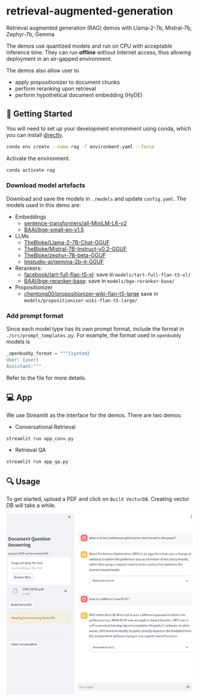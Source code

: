 # retrieval-augmented-generation
Retrieval augmented generation (RAG) demos with Llama-2-7b, Mistral-7b, Zephyr-7b, Gemma

The demos use quantized models and run on CPU with acceptable inference time. They can run **offline** without Internet access, thus allowing deployment in an air-gapped environment.

The demos also allow user to
- apply propositionizer to document chunks
- perform reranking upon retrieval
- perform hypothetical document embedding (HyDE)


## 🔧 Getting Started

You will need to set up your development environment using conda, which you can install [directly](https://docs.conda.io/projects/conda/en/latest/user-guide/install/index.html).

```bash
conda env create --name rag -f environment.yaml --force
```

Activate the environment.
```bash
conda activate rag
```

### Download model artefacts

Download and save the models in `./models` and update `config.yaml`. The models used in this demo are:
- Embeddings
    - [sentence-transformers/all-MiniLM-L6-v2](https://huggingface.co/sentence-transformers/all-MiniLM-L6-v2)
    - [BAAI/bge-small-en-v1.5](https://huggingface.co/BAAI/bge-small-en-v1.5)
- LLMs
    - [TheBloke/Llama-2-7B-Chat-GGUF](https://huggingface.co/TheBloke/Llama-2-7B-Chat-GGUF)
    - [TheBloke/Mistral-7B-Instruct-v0.2-GGUF](https://huggingface.co/TheBloke/Mistral-7B-Instruct-v0.2-GGUF)
    - [TheBloke/zephyr-7B-beta-GGUF](https://huggingface.co/TheBloke/zephyr-7B-beta-GGUF)
    - [lmstudio-ai/gemma-2b-it-GGUF](https://huggingface.co/lmstudio-ai/gemma-2b-it-GGUF)
- Rerankers:
    - [facebook/tart-full-flan-t5-xl](https://huggingface.co/facebook/tart-full-flan-t5-xl): save in `models/tart-full-flan-t5-xl/`
    - [BAAI/bge-reranker-base](https://huggingface.co/BAAI/bge-reranker-base): save in `models/bge-reranker-base/`
- Propositionizer
    - [chentong00/propositionizer-wiki-flan-t5-large](https://huggingface.co/chentong00/propositionizer-wiki-flan-t5-large) save in `models/propositionizer-wiki-flan-t5-large/`


### Add prompt format

Since each model type has its own prompt format, include the format in `./src/prompt_templates.py`. For example, the format used in `openbuddy` models is
```python
_openbuddy_format = """{system}
User: {user}
Assistant:"""
```
Refer to the file for more details.


## 💻 App

We use Streamlit as the interface for the demos. There are two demos:

- Conversational Retrieval
```bash
streamlit run app_conv.py
```

- Retrieval QA
```bash
streamlit run app_qa.py
```


## 🔍 Usage

To get started, upload a PDF and click on `Build VectorDB`. Creating vector DB will take a while.

![screenshot](./assets/screenshot.png)
#
